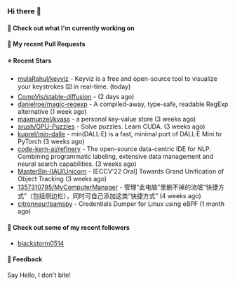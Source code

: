 ### Hi there 👋

#### 👷 Check out what I'm currently working on

#### 🔨 My recent Pull Requests


#### ⭐ Recent Stars

- [mulaRahul/keyviz](https://github.com/mulaRahul/keyviz) - Keyviz is a free and open-source tool to visualize your keystrokes ⌨️ in real-time. (today)
- [CompVis/stable-diffusion](https://github.com/CompVis/stable-diffusion) -  (2 days ago)
- [danielroe/magic-regexp](https://github.com/danielroe/magic-regexp) - A compiled-away, type-safe, readable RegExp alternative (1 week ago)
- [maxmunzel/kvass](https://github.com/maxmunzel/kvass) - a personal key-value store (3 weeks ago)
- [srush/GPU-Puzzles](https://github.com/srush/GPU-Puzzles) - Solve puzzles. Learn CUDA. (3 weeks ago)
- [kuprel/min-dalle](https://github.com/kuprel/min-dalle) - min(DALL·E) is a fast, minimal port of DALL·E Mini to PyTorch (3 weeks ago)
- [code-kern-ai/refinery](https://github.com/code-kern-ai/refinery) - The open-source data-centric IDE for NLP. Combining programmatic labeling, extensive data management and neural search capabilities. (3 weeks ago)
- [MasterBin-IIAU/Unicorn](https://github.com/MasterBin-IIAU/Unicorn) - [ECCV&#39;22 Oral] Towards Grand Unification of Object Tracking (3 weeks ago)
- [1357310795/MyComputerManager](https://github.com/1357310795/MyComputerManager) - 管理“此电脑”里删不掉的流氓“快捷方式”（包括侧边栏），同时可自己添加这类“快捷方式” (4 weeks ago)
- [citronneur/pamspy](https://github.com/citronneur/pamspy) - Credentials Dumper for Linux using eBPF (1 month ago)

#### 👯 Check out some of my recent followers

- [blackstorm0514](https://github.com/blackstorm0514)

#### 💬 Feedback

Say Hello, I don't bite!